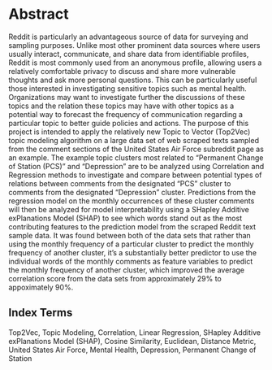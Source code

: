# Abstract 
Reddit is particularly an advantageous source of
data for surveying and sampling purposes. Unlike most other
prominent data sources where users usually interact, communicate,
and share data from identifiable profiles, Reddit is most commonly
used from an anonymous profile, allowing users a relatively
comfortable privacy to discuss and share more vulnerable thoughts
and ask more personal questions. This can be particularly useful
those interested in investigating sensitive topics such as mental
health. Organizations may want to investigate further the
discussions of these topics and the relation these topics may have
with other topics as a potential way to forecast the frequency of
communication regarding a particular topic to better guide policies
and actions. The purpose of this project is intended to apply the
relatively new Topic to Vector (Top2Vec) topic modeling algorithm
on a large data set of web scraped texts sampled from the comment
sections of the United States Air Force subreddit page as an
example. The example topic clusters most related to “Permanent
Change of Station (PCS)” and “Depression” are to be analyzed
using Correlation and Regression methods to investigate and
compare between potential types of relations between comments
from the designated “PCS” cluster to comments from the
designated “Depression” cluster. Predictions from the regression
model on the monthly occurrences of these cluster comments will
then be analyzed for model interpretability using a SHapley
Additive exPlanations Model (SHAP) to see which words stand out
as the most contributing features to the prediction model from the
scraped Reddit text sample data.
It was found between both of the data sets
that rather than using the monthly frequency of a particular
cluster to predict the monthly frequency of another cluster, it’s
a substantially better predictor to use the individual words of
the monthly comments as feature variables to predict the
monthly frequency of another cluster, which improved the average correlation score from the data sets from approximately 29% to appoximately 90%.

## Index Terms 
Top2Vec, Topic Modeling, Correlation, Linear
Regression, SHapley Additive exPlanations Model (SHAP), Cosine
Similarity, Euclidean, Distance Metric, United States Air Force,
Mental Health, Depression, Permanent Change of Station
